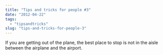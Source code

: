 ```yaml
---
title: "Tips and tricks for people #3"
date: "2012-04-22"
tags: 
  - "tipsandtricks"
slug: "tips-and-tricks-for-people-3"
---
```


If you are getting out of the plane, the best place to stop is not in the aisle between the airplane and the airport.
